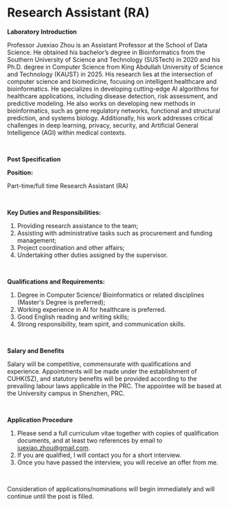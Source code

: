 # Research Assistant (RA)


**Laboratory Introduction**

Professor Juexiao Zhou is an Assistant Professor at the School of Data Science. He obtained his bachelor’s degree in Bioinformatics from the Southern University of Science and Technology (SUSTech) in 2020 and his Ph.D. degree in Computer Science from King Abdullah University of Science and Technology (KAUST) in 2025. His research lies at the intersection of computer science and biomedicine, focusing on intelligent healthcare and bioinformatics. He specializes in developing cutting-edge AI algorithms for healthcare applications, including disease detection, risk assessment, and predictive modeling. He also works on developing new methods in bioinformatics, such as gene regulatory networks, functional and structural prediction, and systems biology. Additionally, his work addresses critical challenges in deep learning, privacy, security, and Artificial General Intelligence (AGI) within medical contexts. 

  <br>

**Post Specification**

**Position:** 

Part-time/full time Research Assistant (RA)

 <br>

**Key Duties and Responsibilities:**

1. Providing research assistance to the team;
2. Assisting with administrative tasks such as procurement and funding management;
3. Project coordination and other affairs;
4. Undertaking other duties assigned by the supervisor.

  <br>

**Qualifications and Requirements:**  

1. Degree in Computer Science/ Bioinformatics or related disciplines (Master's Degree is preferred);
2. Working experience in AI for healthcare is preferred.
3. Good English reading and writing skills;
4. Strong responsibility, team spirit, and communication skills.

  <br>

**Salary and Benefits**

Salary will be competitive, commensurate with qualifications and experience. Appointments will be made under the establishment of CUHK(SZ), and statutory benefits will be provided according to the prevailing labour laws applicable in the PRC. The appointee will be based at the University campus in Shenzhen, PRC.

  <br>

**Application Procedure**

1. Please send a full curriculum vitae together with copies of qualification documents, and at least two references by email to juexiao.zhou@gmail.com.
2. If you are qualified, I will contact you for a short interview. 
3. Once you have passed the interview, you will receive an offer from me. 

 <br>

Consideration of applications/nominations will begin immediately and will continue until the post is filled.

